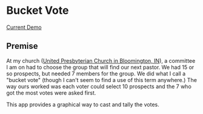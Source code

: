 # Bucket Vote

[Current Demo](http://bucket-vote.andyhill.us/)

## Premise

At my church ([United Presbyterian Church in Bloomington, IN](http://upcbloomington.org/)), a committee I am on had to choose the group that will find our next pastor. We had 15 or so prospects, but needed 7 members for the group. We did what I call a "bucket vote" (though I can't seem to find a use of this term anywhere.) The way ours worked was each voter could select 10 prospects and the 7 who got the most votes were asked first. 

This app provides a graphical way to cast and tally the votes.

